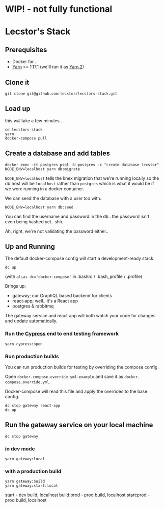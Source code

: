 # WIP! - not fully functional

# Lecstor's Stack

## Prerequisites

- Docker for ..
- [Yarn](https://yarnpkg.com/en/docs/install) >= 1.17.1 (we'll run it as [Yarn 2](https://github.com/yarnpkg/berry))

## Clone it

```
git clone git@github.com:lecstor/lecstors-stack.git
```

## Load up

this *will* take a few minutes..

```
cd lecstors-stack
yarn
docker-compose pull
```

## Create a database and add tables

```
docker exec -it postgres psql -U postgres -c "create database lecstor"
NODE_ENV=localhost yarn db:migrate
```
`NODE_ENV=localhost` tells the knex migration that we're running locally
so the db host will be `localhost` rather than `postgres` which is what it
would be if we were running in a docker container.

We can seed the database with a user too with..
```
NODE_ENV=localhost yarn db:seed
```
You can find the username and password in the db.. the password isn't even
being hashed yet.. shh.

Ah, right, we're not validating the password either..

## Up and Running

The default docker-compose config will start a development-ready stack.

```
dc up
```
(with `alias dc='docker-compose'` in .bashrc / .bash_profile / .profile)

Brings up:

- gateway; our GraphQL based backend for clients
- react-app; well.. it's a React app
- postgres & rabbitmq 

The gateway service and react app will both watch your code for changes and
update automatically.

### Run the [Cypress](https://www.cypress.io/) end to end testing framework

```
yarn cypress:open
```

### Run production builds

You can run production builds for testing by overriding the compose config.

Open `docker-compose.override.yml.example` and save it as `docker-compose.override.yml`.

Docker-compose will read this file and apply the overrides to the base config.

```
dc stop gateway react-app
dc up
```

## Run the gateway service on your local machine

```
dc stop gateway
```

### in dev mode

```
yarn gateway:local
```

### with a production build

```
yarn gateway:build
yarn gateway:start:local
```

start - dev build, localhost
build:prod - prod build, localhost
start:prod - prod build, localhost

